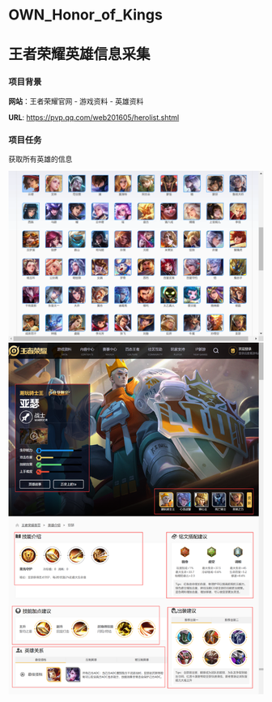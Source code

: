 # OWN_Honor_of_Kings
# 王者荣耀英雄信息采集

### 项目背景

  **网站**：王者荣耀官网 - 游戏资料 - 英雄资料
  
  **URL**:  https://pvp.qq.com/web201605/herolist.shtml

### 项目任务

  获取所有英雄的信息
  
![采集英雄信息](https://github.com/CyclingPeach/OWN---Honor_of_Kings/blob/main/%E6%89%80%E6%9C%89%E8%8B%B1%E9%9B%84.png)
![采集英雄信息](https://github.com/CyclingPeach/OWN---Honor_of_Kings/blob/main/%E9%87%87%E9%9B%86%E5%86%85%E5%AE%B9.png)
